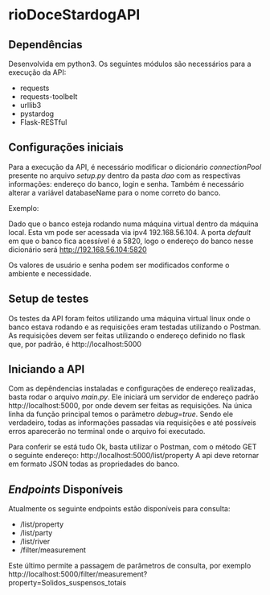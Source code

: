 # rioDoceStardogAPI

## Dependências
Desenvolvida em python3.
Os seguintes módulos são necessários para a execução da API:  
* requests
* requests-toolbelt
* urllib3
* pystardog
* Flask-RESTful

## Configurações iniciais
Para a execução da API, é necessário modificar o dicionário _connectionPool_ presente no arquivo _setup.py_ dentro da pasta _dao_ com as respectivas informações: endereço do banco, login e senha. Também é necessário alterar a variável databaseName para o nome correto do banco.

Exemplo:

Dado que o banco esteja rodando numa máquina virtual dentro da máquina local. Esta vm pode ser acessada via ipv4 192.168.56.104. A porta _default_ em que o banco fica acessível é a 5820, logo o endereço do banco nesse dicionário será http://192.168.56.104:5820

Os valores de usuário e senha podem ser modificados conforme o ambiente e necessidade.
## Setup de testes
Os testes da API foram feitos utilizando uma máquina virtual linux onde o banco estava rodando e as requisições eram testadas utilizando o Postman. As requisições devem ser feitas utilizando o endereço definido no flask que, por padrão, é http://localhost:5000

## Iniciando a API

Com as depêndencias instaladas e configurações de endereço realizadas, basta rodar o arquivo _main.py_. Ele iniciará um servidor de endereço padrão http://localhost:5000, por onde devem ser feitas as requisições. Na única linha da função principal temos o parâmetro _debug=true_. Sendo ele verdadeiro, todas as informações passadas via requisições e até possíveis erros aparecerão no terminal onde o arquivo foi executado.

Para conferir se está tudo Ok, basta utilizar o Postman, com o método GET o seguinte endereço: http://localhost:5000/list/property A api deve retornar em formato JSON todas as propriedades do banco.

## _Endpoints_ Disponíveis

Atualmente os seguinte endpoints estão disponíveis para consulta:
* /list/property
* /list/party
* /list/river
* /filter/measurement
  
Este último permite a passagem de parâmetros de consulta, por exemplo http://localhost:5000/filter/measurement?property=Solidos_suspensos_totais

